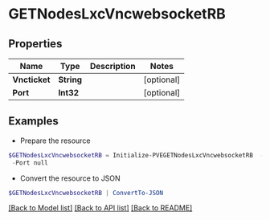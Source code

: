 # GETNodesLxcVncwebsocketRB
## Properties

Name | Type | Description | Notes
------------ | ------------- | ------------- | -------------
**Vncticket** | **String** |  | [optional] 
**Port** | **Int32** |  | [optional] 

## Examples

- Prepare the resource
```powershell
$GETNodesLxcVncwebsocketRB = Initialize-PVEGETNodesLxcVncwebsocketRB  -Vncticket null `
 -Port null
```

- Convert the resource to JSON
```powershell
$GETNodesLxcVncwebsocketRB | ConvertTo-JSON
```

[[Back to Model list]](../README.md#documentation-for-models) [[Back to API list]](../README.md#documentation-for-api-endpoints) [[Back to README]](../README.md)

